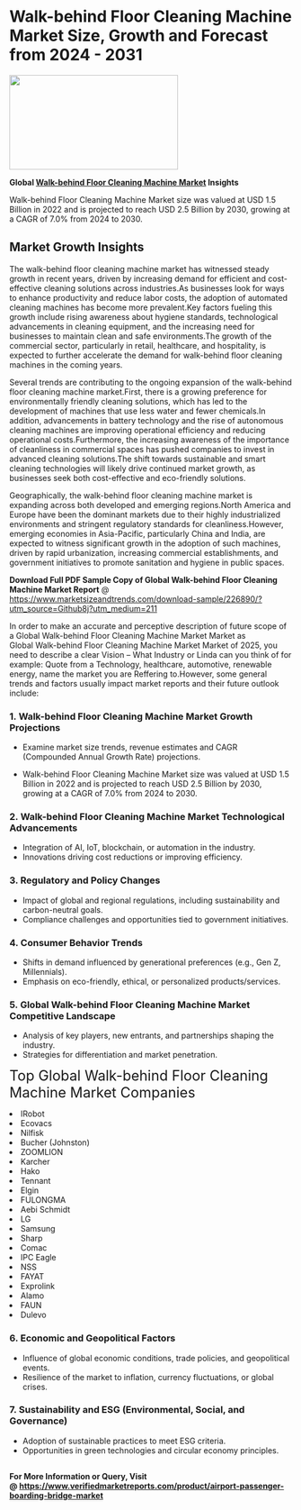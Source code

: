 <H1>Walk-behind Floor Cleaning Machine Market Size, Growth and Forecast from 2024 - 2031</H1><img class="aligncenter size-medium wp-image-584254" src="https://thirdeyenews.in/wp-content/uploads/2024/09/Global-Market-Research-300x168.jpeg" alt="" width="300" height="168" /><p><strong>Global&nbsp;<a href="https://www.marketsizeandtrends.com/download-sample/226890/?utm_source=Github8j?utm_medium=211">Walk-behind Floor Cleaning Machine Market</a> Insights</strong></p><p>Walk-behind Floor Cleaning Machine Market size was valued at USD 1.5 Billion in 2022 and is projected to reach USD 2.5 Billion by 2030, growing at a CAGR of 7.0% from 2024 to 2030.</p><p><h2>Market Growth Insights</h2> <p>The walk-behind floor cleaning machine market has witnessed steady growth in recent years, driven by increasing demand for efficient and cost-effective cleaning solutions across industries.As businesses look for ways to enhance productivity and reduce labor costs, the adoption of automated cleaning machines has become more prevalent.Key factors fueling this growth include rising awareness about hygiene standards, technological advancements in cleaning equipment, and the increasing need for businesses to maintain clean and safe environments.The growth of the commercial sector, particularly in retail, healthcare, and hospitality, is expected to further accelerate the demand for walk-behind floor cleaning machines in the coming years.</p> <p>Several trends are contributing to the ongoing expansion of the walk-behind floor cleaning machine market.First, there is a growing preference for environmentally friendly cleaning solutions, which has led to the development of machines that use less water and fewer chemicals.In addition, advancements in battery technology and the rise of autonomous cleaning machines are improving operational efficiency and reducing operational costs.Furthermore, the increasing awareness of the importance of cleanliness in commercial spaces has pushed companies to invest in advanced cleaning solutions.The shift towards sustainable and smart cleaning technologies will likely drive continued market growth, as businesses seek both cost-effective and eco-friendly solutions.</p> <p>Geographically, the walk-behind floor cleaning machine market is expanding across both developed and emerging regions.North America and Europe have been the dominant markets due to their highly industrialized environments and stringent regulatory standards for cleanliness.However, emerging economies in Asia-Pacific, particularly China and India, are expected to witness significant growth in the adoption of such machines, driven by rapid urbanization, increasing commercial establishments, and government initiatives to promote sanitation and hygiene in public spaces.</p> <p><span class=""><strong>Download Full PDF Sample Copy of Global Walk-behind Floor Cleaning Machine Market Report</strong> @ <a href="https://www.marketsizeandtrends.com/download-sample/226890/?utm_source=Github8j?utm_medium=211" target="_blank">https://www.marketsizeandtrends.com/download-sample/226890/?utm_source=Github8j?utm_medium=211</a></span></p><p>In order to make an accurate and perceptive description of future scope of a Global&nbsp;Walk-behind Floor Cleaning Machine Market Market as Global&nbsp;Walk-behind Floor Cleaning Machine Market Market of 2025, you need to describe a clear Vision &ndash; What Industry or Linda can you think of for example: Quote from a Technology, healthcare, automotive, renewable energy, name the market you are Reffering to.However, some general trends and factors usually impact market reports and their future outlook include:</p><h3>1.&nbsp;<strong>Walk-behind Floor Cleaning Machine Market Growth Projections</strong></h3><ul><li>Examine market size trends, revenue estimates and CAGR (Compounded Annual Growth Rate) projections.</li><li><p>Walk-behind Floor Cleaning Machine Market size was valued at USD 1.5 Billion in 2022 and is projected to reach USD 2.5 Billion by 2030, growing at a CAGR of 7.0% from 2024 to 2030.</p></li></ul><h3>2.&nbsp;<strong>Walk-behind Floor Cleaning Machine Market Technological Advancements</strong></h3><ul><li>Integration of AI, IoT, blockchain, or automation in the industry.</li><li>Innovations driving cost reductions or improving efficiency.</li></ul><h3>3.&nbsp;<strong>Regulatory and Policy Changes</strong></h3><ul><li>Impact of global and regional regulations, including sustainability and carbon-neutral goals.</li><li>Compliance challenges and opportunities tied to government initiatives.</li></ul><h3>4.&nbsp;<strong>Consumer Behavior Trends</strong></h3><ul><li>Shifts in demand influenced by generational preferences (e.g., Gen Z, Millennials).</li><li>Emphasis on eco-friendly, ethical, or personalized products/services.</li></ul><h3>5.&nbsp;<strong>Global Walk-behind Floor Cleaning Machine Market Competitive Landscape</strong></h3><ul><li>Analysis of key players, new entrants, and partnerships shaping the industry.</li><li>Strategies for differentiation and market penetration.</li></ul><p data-pm-slice="1 1 []"><span style="color: inherit; font-family: inherit; font-size: 25px;">Top Global Walk-behind Floor Cleaning Machine Market Companies</span></p><div class="" data-test-id=""><p><li>IRobot</li><li> Ecovacs</li><li> Nilfisk</li><li> Bucher (Johnston)</li><li> ZOOMLION</li><li> Karcher</li><li> Hako</li><li> Tennant</li><li> Elgin</li><li> FULONGMA</li><li> Aebi Schmidt</li><li> LG</li><li> Samsung</li><li> Sharp</li><li> Comac</li><li> IPC Eagle</li><li> NSS</li><li> FAYAT</li><li> Exprolink</li><li> Alamo</li><li> FAUN</li><li> Dulevo</li></p></div><h3>6.&nbsp;<strong>Economic and Geopolitical Factors</strong></h3><ul><li>Influence of global economic conditions, trade policies, and geopolitical events.</li><li>Resilience of the market to inflation, currency fluctuations, or global crises.</li></ul><h3>7.&nbsp;<strong>Sustainability and ESG (Environmental, Social, and Governance)</strong></h3><ul><li>Adoption of sustainable practices to meet ESG criteria.</li><li>Opportunities in green technologies and circular economy principles.</li></ul><h2><strong style="font-size: 14px;">For More Information or Query, Visit @&nbsp;</strong><a style="background-color: #ffffff; font-size: 14px;" href="https://www.marketsizeandtrends.com/report/walk-behind-floor-cleaning-machine-market/" target="_blank">https://www.verifiedmarketreports.com/product/airport-passenger-boarding-bridge-market</a></h2>
